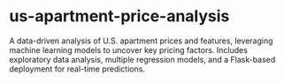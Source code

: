 # us-apartment-price-analysis
A data-driven analysis of U.S. apartment prices and features, leveraging machine learning models to uncover key pricing factors. Includes exploratory data analysis, multiple regression models, and a Flask-based deployment for real-time predictions.
